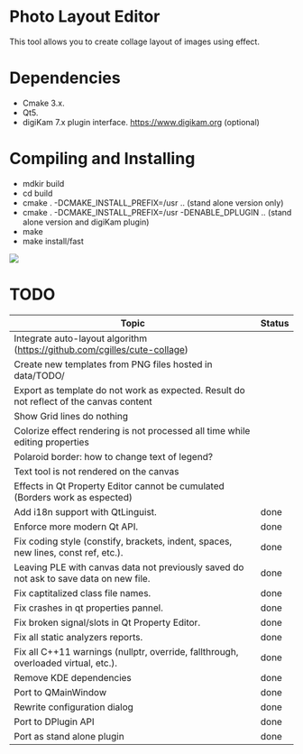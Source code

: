 # Photo Layout Editor

This tool allows you to create collage layout of images using effect.

# Dependencies

- Cmake 3.x.
- Qt5.
- digiKam 7.x plugin interface. <https://www.digikam.org> (optional)

# Compiling and Installing

- mdkir build
- cd build
- cmake . -DCMAKE_INSTALL_PREFIX=/usr ..                            (stand alone version only)
- cmake . -DCMAKE_INSTALL_PREFIX=/usr -DENABLE_DPLUGIN ..           (stand alone version and digiKam plugin)
- make
- make install/fast

![](https://i.imgur.com/79xs2Ef.png)

# TODO

| Topic                                                                                     | Status |
|-------------------------------------------------------------------------------------------|--------|
| Integrate auto-layout algorithm (https://github.com/cgilles/cute-collage)                 |        |
| Create new templates from PNG files hosted in data/TODO/                                  |        |
| Export as template do not work as expected. Result do not reflect of the canvas content   |        |
| Show Grid lines do nothing                                                                |        |
| Colorize effect rendering is not processed all time while editing properties              |        |
| Polaroid border: how to change text of legend?                                            |        |
| Text tool is not rendered on the canvas                                                   |        |
| Effects in Qt Property Editor cannot be cumulated (Borders work as espected)              |        |
| Add i18n support with QtLinguist.                                                         |  done  |
| Enforce more modern Qt API.                                                               |  done  |
| Fix coding style (constify, brackets, indent, spaces, new lines, const ref, etc.).        |  done  |
| Leaving PLE with canvas data not previously saved do not ask to save data on new file.    |  done  |
| Fix captitalized class file names.                                                        |  done  |
| Fix crashes in qt properties pannel.                                                      |  done  |
| Fix broken signal/slots in Qt Property Editor.                                            |  done  |
| Fix all static analyzers reports.                                                         |  done  |
| Fix all C++11 warnings (nullptr, override, fallthrough, overloaded virtual, etc.).        |  done  |
| Remove KDE dependencies                                                                   |  done  |
| Port to QMainWindow                                                                       |  done  |
| Rewrite configuration dialog                                                              |  done  |
| Port to DPlugin API                                                                       |  done  |
| Port as stand alone plugin                                                                |  done  |
